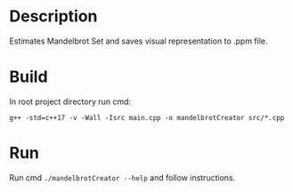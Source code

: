 # Description
Estimates Mandelbrot Set and saves visual representation to .ppm file.

# Build
In root project directory run cmd:
```
g++ -std=c++17 -v -Wall -Isrc main.cpp -o mandelbrotCreator src/*.cpp
```

# Run
Run cmd `./mandelbrotCreator --help` and follow instructions.